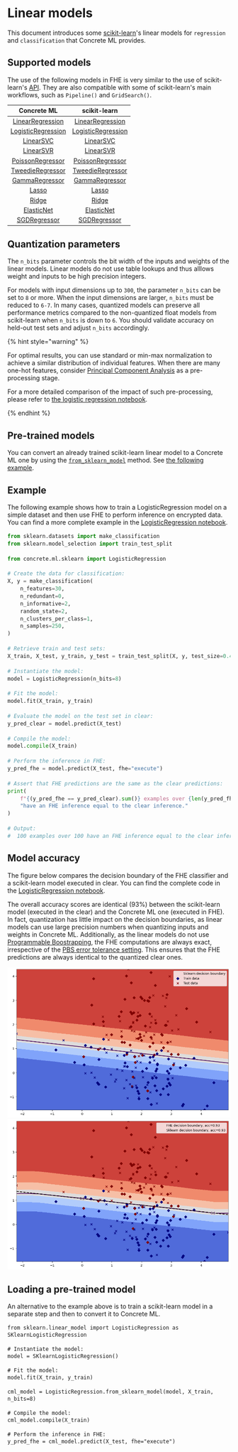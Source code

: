 # Linear models

This document introduces some [scikit-learn](https://scikit-learn.org/stable/)'s linear models for `regression` and `classification` that Concrete ML provides.

## Supported models

The use of the following models in FHE is very similar to the use of scikit-learn's [API](https://scikit-learn.org/stable/modules/classes.html#module-sklearn.linear_model). They are also compatible with some of scikit-learn's main workflows, such as `Pipeline()` and `GridSearch()`.

|                                             Concrete ML                                              |                                                                         scikit-learn                                                                         |
| :--------------------------------------------------------------------------------------------------: | :----------------------------------------------------------------------------------------------------------------------------------------------------------: |
|   [LinearRegression](../references/api/concrete.ml.sklearn.linear_model.md#class-linearregression)   |    [LinearRegression](https://scikit-learn.org/stable/modules/generated/sklearn.linear_model.LinearRegression.html#sklearn.linear_model.LinearRegression)    |
| [LogisticRegression](../references/api/concrete.ml.sklearn.linear_model.md#class-logisticregression) | [LogisticRegression](https://scikit-learn.org/stable/modules/generated/sklearn.linear_model.LogisticRegression.html#sklearn.linear_model.LogisticRegression) |
|              [LinearSVC](../references/api/concrete.ml.sklearn.svm.md#class-linearsvc)               |                       [LinearSVC](https://scikit-learn.org/stable/modules/generated/sklearn.svm.LinearSVC.html#sklearn.svm.LinearSVC)                        |
|              [LinearSVR](../references/api/concrete.ml.sklearn.svm.md#class-linearsvr)               |                       [LinearSVR](https://scikit-learn.org/stable/modules/generated/sklearn.svm.LinearSVR.html#sklearn.svm.LinearSVR)                        |
|       [PoissonRegressor](../references/api/concrete.ml.sklearn.glm.md#class-poissonregressor)        |    [PoissonRegressor](https://scikit-learn.org/stable/modules/generated/sklearn.linear_model.PoissonRegressor.html#sklearn.linear_model.PoissonRegressor)    |
|       [TweedieRegressor](../references/api/concrete.ml.sklearn.glm.md#class-tweedieregressor)        |    [TweedieRegressor](https://scikit-learn.org/stable/modules/generated/sklearn.linear_model.TweedieRegressor.html#sklearn.linear_model.TweedieRegressor)    |
|         [GammaRegressor](../references/api/concrete.ml.sklearn.glm.md#class-gammaregressor)          |       [GammaRegressor](https://scikit-learn.org/stable/modules/generated/sklearn.linear_model.GammaRegressor.html#sklearn.linear_model.GammaRegressor)       |
|              [Lasso](../references/api/concrete.ml.sklearn.linear_model.md#class-lasso)              |                    [Lasso](https://scikit-learn.org/stable/modules/generated/sklearn.linear_model.Lasso.html#sklearn.linear_model.Lasso)                     |
|              [Ridge](../references/api/concrete.ml.sklearn.linear_model.md#class-ridge)              |                    [Ridge](https://scikit-learn.org/stable/modules/generated/sklearn.linear_model.Ridge.html#sklearn.linear_model.Ridge)                     |
|         [ElasticNet](../references/api/concrete.ml.sklearn.linear_model.md#class-elasticnet)         |             [ElasticNet](https://scikit-learn.org/stable/modules/generated/sklearn.linear_model.ElasticNet.html#sklearn.linear_model.ElasticNet)             |
|       [SGDRegressor](../references/api/concrete.ml.sklearn.linear_model.md#class-sgdregressor)       |                           [SGDRegressor](https://scikit-learn.org/stable/modules/generated/sklearn.linear_model.SGDRegressor.html)                           |

## Quantization parameters

The `n_bits` parameter controls the bit width of the inputs and weights of the linear models. Linear models do not use table lookups and thus alllows weight and inputs to be high precision integers.

For models with input dimensions up to `300`, the parameter `n_bits` can be set to `8` or more. When the input dimensions are larger, `n_bits` must be reduced to `6-7`. In many cases, quantized models can preserve all performance metrics compared to the non-quantized float models from scikit-learn when `n_bits` is down to `6`. You should validate accuracy on held-out test sets and adjust `n_bits` accordingly.

{% hint style="warning" %}

For optimal results, you can use standard or min-max normalization to achieve a similar distribution of individual features. When there are many one-hot features, consider [Principal Component Analysis](https://scikit-learn.org/stable/modules/generated/sklearn.decomposition.PCA.html)  as a pre-processing stage.

For a more detailed comparison of the impact of such pre-processing,  please refer to [the logistic regression notebook](../advanced_examples/LogisticRegression.ipynb).

{% endhint %}

## Pre-trained models

You can convert an already trained scikit-learn linear model to a Concrete ML one by using the [`from_sklearn_model`](../references/api/concrete.ml.sklearn.base.md#classmethod-from_sklearn_model) method. See [the following example](linear.md#loading-a-pre-trained-model).

## Example

The following example shows how to train a LogisticRegression model on a simple dataset and then use FHE to perform inference on encrypted data. You can find a more complete example in the [LogisticRegression notebook](../tutorials/ml_examples.md).

```python
from sklearn.datasets import make_classification
from sklearn.model_selection import train_test_split

from concrete.ml.sklearn import LogisticRegression

# Create the data for classification:
X, y = make_classification(
    n_features=30,
    n_redundant=0,
    n_informative=2,
    random_state=2,
    n_clusters_per_class=1,
    n_samples=250,
)

# Retrieve train and test sets:
X_train, X_test, y_train, y_test = train_test_split(X, y, test_size=0.4, random_state=42)

# Instantiate the model:
model = LogisticRegression(n_bits=8)

# Fit the model:
model.fit(X_train, y_train)

# Evaluate the model on the test set in clear:
y_pred_clear = model.predict(X_test)

# Compile the model:
model.compile(X_train)

# Perform the inference in FHE:
y_pred_fhe = model.predict(X_test, fhe="execute")

# Assert that FHE predictions are the same as the clear predictions:
print(
    f"{(y_pred_fhe == y_pred_clear).sum()} examples over {len(y_pred_fhe)} "
    "have an FHE inference equal to the clear inference."
)

# Output:
#  100 examples over 100 have an FHE inference equal to the clear inference
```

## Model accuracy

The figure below compares the decision boundary of the FHE classifier and a scikit-learn model executed in clear. You can find the complete code in the [LogisticRegression notebook](../tutorials/ml_examples.md).

The overall accuracy scores are identical (93%) between the scikit-learn model (executed in the clear) and the Concrete ML one (executed in FHE). In fact, quantization has little impact on the decision boundaries, as linear models can use large precision numbers when quantizing inputs and weights in Concrete ML. Additionally, as the linear models do not use [Programmable Boostrapping](/getting-started/concepts.md#cryptography-concepts), the FHE computations are always exact, irrespective of the [PBS error tolerance setting](../explanations/advanced_features.md#approximate-computations). This ensures that the FHE predictions are always identical to the quantized clear ones.

![Sklearn model decision boundaries](../figures/logistic_regression_clear.png) ![FHE model decision boundaries](../figures/logistic_regression_fhe.png)

## Loading a pre-trained model

An alternative to the example above is to train a scikit-learn model in a separate step and then to convert it to Concrete ML.

```
from sklearn.linear_model import LogisticRegression as SKlearnLogisticRegression

# Instantiate the model:
model = SKlearnLogisticRegression()

# Fit the model:
model.fit(X_train, y_train)

cml_model = LogisticRegression.from_sklearn_model(model, X_train, n_bits=8)

# Compile the model:
cml_model.compile(X_train)

# Perform the inference in FHE:
y_pred_fhe = cml_model.predict(X_test, fhe="execute")


```
